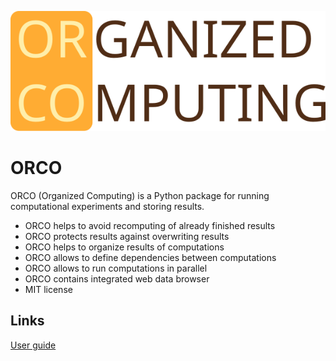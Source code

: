 ![Screenshot of ORCO browser](./docs/userguide/imgs/orco.svg)

# ORCO

ORCO (Organized Computing) is a Python package for running computational
experiments and storing results.

* ORCO helps to avoid recomputing of already finished results
* ORCO protects results against overwriting results
* ORCO helps to organize results of computations
* ORCO allows to define dependencies between computations
* ORCO allows to run computations in parallel
* ORCO contains integrated web data browser
* MIT license


## Links

[User guide](docs/userguide/userguide.md)